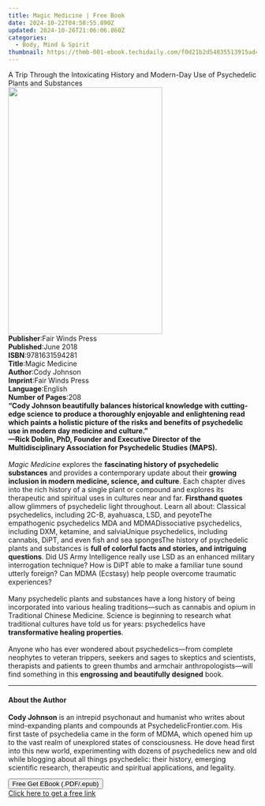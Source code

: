 ```yaml
---
title: Magic Medicine | Free Book
date: 2024-10-22T04:58:55.890Z
updated: 2024-10-26T21:06:06.860Z
categories:
  - Body, Mind & Spirit
thumbnail: https://thmb-001-ebook.techidaily.com/f0d21b2d54835513915adcf22cecbad53dc806fbbfa2c6219a94f4a025bd7511.jpg
---
```

<main id="book-container">
  <div class="flex flex-col">
    <div class="book-brief flex-1 py-6 px-4 sm:p-6 md:py-10 md:px-8">
      <!-- brief-->
      <div class="book-brief-main">
        A Trip Through the Intoxicating History and Modern-Day Use of
        Psychedelic Plants and Substances
      </div>
    </div>
    <div
      class="book-meta-info flex-1 grid gap-4 col-start-1 col-end-3 row-start-1 sm:mb-6 sm:grid-cols-4 lg:gap-6 lg:col-start-2 lg:row-end-6 lg:row-span-6 lg:mb-0"
    >
      <div
        class="book-meta-info-left place-content-center mt-4 p-4 text-sm leading-6 col-start-2 col-span-2 dark:text-slate-400"
      >
        <img
          class="w-full h-500 object-cover rounded-lg sm:h-255 sm:col-span-2 lg:col-span-full"
          src="https://img-001-ebook.techidaily.com/8bdbd388a89dd3c64841594a0b08583cb707fc5a5a65a159595e4f9a5d7012d6.jpg"
          alt=""
          width="312"
          height="500"
        />
      </div>
      <div
        class="book-meta-info-right mt-2 col-start-1 row-start-2 col-span-3 self-center"
      >
        <!-- meta data  -->
        <div class="flex flex-col px-4 md:px-8">
          <div class="flex-1">
            <strong>Publisher</strong>:<span class="px-2"
              >Fair Winds Press</span
            >
          </div>
          <div class="flex-1">
            <strong>Published</strong>:<span class="px-2">June 2018</span>
          </div>
          <div class="flex-1">
            <strong>ISBN</strong>:<span class="px-2">9781631594281</span>
          </div>
          <div class="flex-1">
            <strong>Title</strong>:<span class="px-2">Magic Medicine</span>
          </div>
          <div class="flex-1">
            <strong>Author</strong>:<span class="px-2">Cody Johnson</span>
          </div>
          <div class="flex-1">
            <strong>Imprint</strong>:<span class="px-2">Fair Winds Press</span>
          </div>
          <div class="flex-1">
            <strong>Language</strong>:<span class="px-2">English</span>
          </div>
          <div class="flex-1">
            <strong>Number of Pages</strong>:<span class="px-2">208</span>
          </div>
        </div>
      </div>
    </div>
    <div class="book-description flex-1 py-6 px-4 sm:p-6 md:py-10 md:px-8">
      <div class="book-description-main">
        <div accordion-content="" id="description">
          <b
            >“Cody Johnson beautifully balances historical knowledge with
            cutting-edge science&nbsp;to produce a thoroughly enjoyable and
            enlightening read which paints a holistic picture of the risks and
            benefits of psychedelic use in modern day medicine and culture.”<br />
            —Rick Doblin, PhD, Founder and Executive Director of the
            Multidisciplinary Association for Psychedelic Studies (MAPS).</b
          ><br /><br /><i>Magic Medicine</i> explores the
          <b>fascinating history of psychedelic substances</b> and provides a
          contemporary update about their
          <b>growing inclusion in modern medicine, science, and culture</b>.
          Each chapter dives into the rich history of a single plant or compound
          and explores its therapeutic and spiritual uses in cultures near and
          far. <b>Firsthand quotes</b> allow glimmers of psychedelic light
          throughout. Learn all about: Classical psychedelics, including 2C-B,
          ayahuasca, LSD, and peyoteThe empathogenic psychedelics MDA and
          MDMADissociative psychedelics, including DXM, ketamine, and
          salviaUnique psychedelics, including cannabis, DiPT, and even fish and
          sea spongesThe history of psychedelic plants and substances&nbsp;is
          <b>full of colorful facts and stories, and intriguing questions</b>.
          Did US Army Intelligence really use LSD as an enhanced military
          interrogation technique? How is DiPT able to make a familiar tune
          sound utterly foreign? Can MDMA (Ecstasy) help people overcome
          traumatic experiences?<br />
          &nbsp;<br />
          Many psychedelic plants and substances have a long history of being
          incorporated into various healing traditions—such as cannabis and
          opium in Traditional Chinese Medicine. Science is beginning to
          research what traditional cultures have told us for years:
          psychedelics have
          <b>transformative healing properties</b>.<br /><br />
          Anyone who has ever wondered about psychedelics—from complete
          neophytes to veteran trippers, seekers and sages to skeptics and
          scientists, therapists and patients to green thumbs and armchair
          anthropologists—will find something in this
          <b>engrossing and beautifully designed</b> book.
        </div>
        <div class="accordion-fader"></div>
      </div>
    </div>
    <div class="book-excerpts flex-1 py-6 px-4 sm:p-6 md:py-10 md:px-8">
      <!-- excerpts-->
      <div class="book-excerpts-main">
        <hr />
        <h4 class="placeholder placeholder-heading">
          <span>About the Author</span>
        </h4>
        <p></p>
        <p>
          <b>Cody Johnson</b> is an intrepid psychonaut and humanist who writes
          about mind-expanding plants and compounds at PsychedelicFrontier.com.
          His first taste of psychedelia came in the form of MDMA, which opened
          him up to the vast realm of unexplored states of consciousness. He
          dove head first into this new world, experimenting with dozens of
          psychedelics new and old while blogging about all things psychedelic:
          their history, emerging scientific research, therapeutic and spiritual
          applications, and legality.&nbsp;
        </p>
        <p></p>
      </div>
    </div>
    <div
      class="book-about-author flex-1 py-6 px-4 sm:p-6 md:py-10 md:px-8"
    ></div>
    <div class="book-free-get flex-1 py-6 px-4 sm:p-6 md:py-10 md:px-8">
      <button
        id="btn-free-get"
        class="bg-blue-500 hover:bg-blue-700 text-white font-bold py-2 px-4 rounded"
      >
        Free Get EBook (.PDF/.epub)
      </button>
      <div id="countdown-display" class="px-2 text-lg mt-2"></div>
      <a
        id="free-link"
        class="hidden bg-blue-500 hover:bg-blue-700 text-white font-bold py-2 px-4 rounded"
        href="https://www.ebooks.com/en-us/book/210198187/magic-medicine/cody-johnson/"
        target="_blank"
        >Click here to get a free link</a
      >
    </div>
    <script>
      let countdownTime = 0;
      let countdownInterval = null;
      document
        .getElementById('btn-free-get')
        .addEventListener('click', startCountdown);
      function startCountdown() {
        countdownTime = new Date().getTime() + 60000 * 3;
        countdownInterval = setInterval(updateCountdown, 1000);
        document.getElementById('btn-free-get').disabled = true;
        document
          .getElementById('btn-free-get')
          .classList.add('bg-gray-500', 'cursor-not-allowed');
      }
      function updateCountdown() {
        let currentTime = new Date().getTime();
        let timeLeft = countdownTime - currentTime;
        let secondsLeft = Math.floor(timeLeft / 1000);
        document.getElementById('countdown-display').innerHTML =
          `Remaining time: ${secondsLeft} seconds.`;
        if (secondsLeft <= 0) {
          clearInterval(countdownInterval);
          document.getElementById('btn-free-get').classList.add('hidden');
          document.getElementById('free-link').classList.remove('hidden');
          document.getElementById('countdown-display').innerHTML = '';
        }
      }
    </script>
  </div>
</main>

<ins class="adsbygoogle"
      style="display:block"
      data-ad-client="ca-pub-7571918770474297"
      data-ad-slot="8358498916"
      data-ad-format="auto"
      data-full-width-responsive="true"></ins>
    